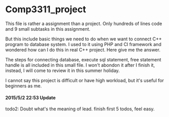 # Comp3311_project
This file is rather a assignment than a project. Only hundreds of lines code and 9 small subtasks in this assignment.

But this include basic things we need to do when we want to connect C++ program to database system. I used to it using PHP and CI framework and wondered how can I do this in real C++ project. Here give me the answer.

The steps for connecting database, execute sql statement, free statement handle is all included in this small file. I won't abondon it after I finish it, instead, I will come to review it in this summer holiday.

I cannot say this project is difficult or have high workload, but it's useful for beginners as me.

#### 2015/5/2 22:53 Update ####
todo2: Doubt what's the meaning of lead.
finish first 5 todos, feel easy.
